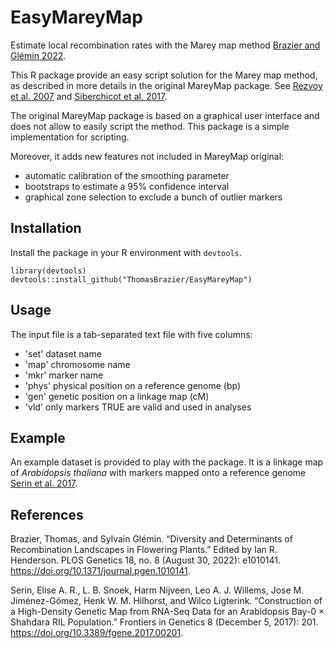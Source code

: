 # EasyMareyMap

Estimate local recombination rates with the Marey map method [Brazier and Glémin 2022](https://doi.org/10.1371/journal.pgen.1010141).

This R package provide an easy script solution for the Marey map method, as described in more details in the original MareyMap package. See [Rezvoy et al. 2007](https://academic.oup.com/bioinformatics/article-lookup/doi/10.1093/bioinformatics/btm315) and [Siberchicot et al. 2017](https://CRAN.R-project.org/package=MareyMap).

The original MareyMap package is based on a graphical user interface and does not allow to easily script the method. This package is a simple implementation for scripting.

Moreover, it adds new features not included in MareyMap original:
* automatic calibration of the smoothing parameter
* bootstraps to estimate a 95% confidence interval
* graphical zone selection to exclude a bunch of outlier markers


## Installation

Install the package in your R environment with `devtools`.

```
library(devtools)
devtools::install_github("ThomasBrazier/EasyMareyMap")
```


## Usage

The input file is a tab-separated text file with five columns:
* 'set' dataset name
* 'map' chromosome name
* 'mkr' marker name 
* 'phys' physical position on a reference genome (bp)
* 'gen' genetic position on a linkage map (cM)
* 'vld' only markers TRUE are valid and used in analyses


## Example

An example dataset is provided to play with the package. It is a linkage map of *Arabidopsis thaliana* with markers mapped onto a reference genome [Serin et al. 2017](http://journal.frontiersin.org/article/10.3389/fgene.2017.00201/full).



## References

Brazier, Thomas, and Sylvain Glémin. “Diversity and Determinants of Recombination Landscapes in Flowering Plants.” Edited by Ian R. Henderson. PLOS Genetics 18, no. 8 (August 30, 2022): e1010141. https://doi.org/10.1371/journal.pgen.1010141.

Serin, Elise A. R., L. B. Snoek, Harm Nijveen, Leo A. J. Willems, Jose M. Jiménez-Gómez, Henk W. M. Hilhorst, and Wilco Ligterink. “Construction of a High-Density Genetic Map from RNA-Seq Data for an Arabidopsis Bay-0 × Shahdara RIL Population.” Frontiers in Genetics 8 (December 5, 2017): 201. https://doi.org/10.3389/fgene.2017.00201.

